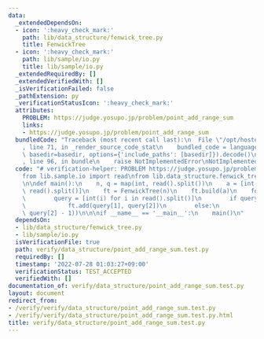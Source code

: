 ```yaml
---
data:
  _extendedDependsOn:
  - icon: ':heavy_check_mark:'
    path: lib/data_structure/fenwick_tree.py
    title: FenwickTree
  - icon: ':heavy_check_mark:'
    path: lib/sample/io.py
    title: lib/sample/io.py
  _extendedRequiredBy: []
  _extendedVerifiedWith: []
  _isVerificationFailed: false
  _pathExtension: py
  _verificationStatusIcon: ':heavy_check_mark:'
  attributes:
    PROBLEM: https://judge.yosupo.jp/problem/point_add_range_sum
    links:
    - https://judge.yosupo.jp/problem/point_add_range_sum
  bundledCode: "Traceback (most recent call last):\n  File \"/opt/hostedtoolcache/Python/3.10.5/x64/lib/python3.10/site-packages/onlinejudge_verify/documentation/build.py\"\
    , line 71, in _render_source_code_stat\n    bundled_code = language.bundle(stat.path,\
    \ basedir=basedir, options={'include_paths': [basedir]}).decode()\n  File \"/opt/hostedtoolcache/Python/3.10.5/x64/lib/python3.10/site-packages/onlinejudge_verify/languages/python.py\"\
    , line 96, in bundle\n    raise NotImplementedError\nNotImplementedError\n"
  code: "# verification-helper: PROBLEM https://judge.yosupo.jp/problem/point_add_range_sum\n\
    from lib.sample.io import read\nfrom lib.data_structure.fenwick_tree import FenwickTree\n\
    \n\ndef main():\n    n, q = map(int, read().split())\n    a = [int(i) for i in\
    \ read().split()]\n    ft = FenwickTree(n)\n    ft.build(a)\n    for _ in range(q):\n\
    \        query = [int(i) for i in read().split()]\n        if query[0] == 0:\n\
    \            ft.add(query[1], query[2])\n        else:\n            print(ft.sum(query[1],\
    \ query[2] - 1))\n\n\nif __name__ == '__main__':\n    main()\n"
  dependsOn:
  - lib/data_structure/fenwick_tree.py
  - lib/sample/io.py
  isVerificationFile: true
  path: verify/data_structure/point_add_range_sum.test.py
  requiredBy: []
  timestamp: '2022-07-28 01:03:27+09:00'
  verificationStatus: TEST_ACCEPTED
  verifiedWith: []
documentation_of: verify/data_structure/point_add_range_sum.test.py
layout: document
redirect_from:
- /verify/verify/data_structure/point_add_range_sum.test.py
- /verify/verify/data_structure/point_add_range_sum.test.py.html
title: verify/data_structure/point_add_range_sum.test.py
---
```

